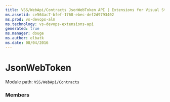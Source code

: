```yaml
---
title: VSS/WebApi/Contracts JsonWebToken API | Extensions for Visual Studio Team Services
ms.assetid: ce564ac7-bfef-1768-ebec-def2d9793402
ms.prod: vs-devops-alm
ms.technology: vs-devops-extensions-api
generated: true
ms.manager: douge
ms.author: elbatk
ms.date: 08/04/2016
---
```


# JsonWebToken

Module path: `VSS/WebApi/Contracts`


### Members

